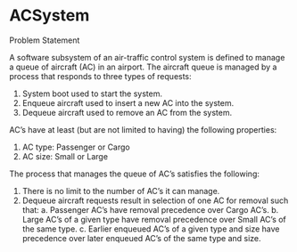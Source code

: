 # ACSystem

Problem Statement

A software subsystem of an air-traffic control system is defined to manage a queue of aircraft (AC) in an airport.  The aircraft queue is managed by a process that 
responds to three types of requests: 
  1. System boot used to start the system.
  2. Enqueue aircraft used to insert a new AC into the system. 
  3. Dequeue aircraft used to remove an AC from the system.

AC’s have at least (but are not limited to having) the following properties: 
  1. AC type:  Passenger or Cargo
  2. AC size:  Small or Large

The process that manages the queue of AC’s satisfies the following: 
  1. There is no limit to the number of AC’s it can manage.
  2. Dequeue aircraft requests result in selection of one AC for removal such that:
    a. Passenger AC’s have removal precedence over Cargo AC’s.
    b. Large AC’s of a given type have removal precedence over Small AC’s of the same type.
    c. Earlier enqueued AC’s of a given type and size have precedence over later enqueued AC’s of the same type and size.
